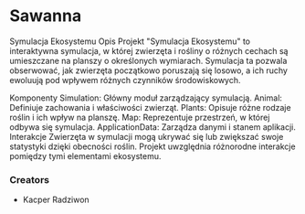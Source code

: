 # Sawanna
Symulacja Ekosystemu
Opis
Projekt "Symulacja Ekosystemu" to interaktywna symulacja, w której zwierzęta i rośliny o różnych cechach są umieszczane na planszy o określonych wymiarach. Symulacja ta pozwala obserwować, jak zwierzęta początkowo poruszają się losowo, a ich ruchy ewoluują pod wpływem różnych czynników środowiskowych.

Komponenty
Simulation: Główny moduł zarządzający symulacją.
Animal: Definiuje zachowania i właściwości zwierząt.
Plants: Opisuje różne rodzaje roślin i ich wpływ na planszę.
Map: Reprezentuje przestrzeń, w której odbywa się symulacja.
ApplicationData: Zarządza danymi i stanem aplikacji.
Interakcje
Zwierzęta w symulacji mogą ukrywać się lub zwiększać swoje statystyki dzięki obecności roślin. Projekt uwzględnia różnorodne interakcje pomiędzy tymi elementami ekosystemu.

### Creators
* Kacper Radziwon
